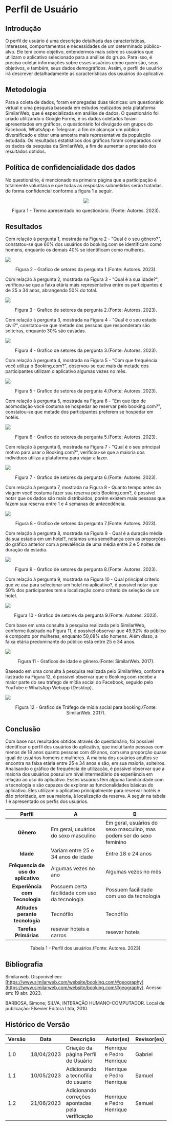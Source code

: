 # Perfil de Usuário

## Introdução

O perfil de usuário é uma descrição detalhada das características, interesses, comportamentos e necessidades de um determinado público-alvo. Ele tem como objetivo, entendermos mais sobre os usuários que utilizam o aplicativo selecionado para a análise do grupo. Para isso, é preciso coletar informações sobre esses usuários como quem são, seus objetivos, e também, seus dados demográficos. Assim, o perfil de usuário irá descrever detalhadamente as características dos usuários do aplicativo.

## Metodologia

Para a coleta de dados, foram empregadas duas técnicas: um questionário virtual e uma pesquisa baseada em estudos realizados pela plataforma SimilarWeb, que é especializada em análise de dados. O questionário foi criado utilizando o Google Forms, e os dados coletados foram apresentados em gráficos, o questionário foi divulgado em grupos do Facebook, WhatsApp e Telegram, a fim de alcançar um público diversificado e obter uma amostra mais representativa da população estudada. Os resultados estatísticos dos gráficos foram comparados com os dados da pesquisa da SimilarWeb, a fim de aumentar a precisão dos resultados obtidos.

## Política de confidencialidade dos dados

No questionário, é mencionado na primeira página que a participação é totalmente voluntária e que todas as respostas submetidas serão tratadas de forma confidencial conforme a figura 1 a seguir.

<center>
<img src="../../assets/graficosQuestionario/termo.png"/>
<p style="text-align: center">Figura 1 - Termo apresentado no questionário. (Fonte: Autores. 2023).</p>
</center>

## Resultados

Com relação à pergunta 1, mostrada na Figura 2 - "Qual é o seu gênero?", constatou-se que 60% dos usuários do booking.com se identificam como homens, enquanto os demais 40% se identificam como mulheres.

<img src="../../assets/graficosQuestionario/genero.png"/>
<p style="text-align: center">Figura 2 - Grafico de setores da pergunta 1.(Fonte: Autores. 2023).</p>

Com relação à pergunta 2, mostrada na Figura 3 - "Qual é a sua idade?", verificou-se que a faixa etária mais representativa entre os participantes é de 25 a 34 anos, abrangendo 50% do total.

<img src="../../assets/graficosQuestionario/idade.png"/>
<p style="text-align: center">Figura 3 - Grafico de setores da pergunta 2.(Fonte: Autores. 2023).</p>

Com relação à pergunta 3, mostrada na Figura 4 - "Qual é o seu estado civil?", constatou-se que metade das pessoas que responderam são solteiras, enquanto 30% são casadas.

<img src="../../assets/graficosQuestionario/estadoCivil.png"/>
<p style="text-align: center">Figura 4 - Grafico de setores da pergunta 3.(Fonte: Autores. 2023).</p>

Com relação à pergunta 4, mostrada na Figura 5 - "Com que frequência você utiliza o Booking.com?", observou-se que mais da metade dos participantes utilizam o aplicativo algumas vezes no mês.

<img src="../../assets/graficosQuestionario/frequenciaApp.png"/>
<p style="text-align: center">Figura 5 - Grafico de setores da pergunta 4.(Fonte: Autores. 2023).</p>

Com relação à pergunta 5, mostrada na Figura 6 - "Em que tipo de acomodação você costuma se hospedar ao reservar pelo booking.com?", constatou-se que metade dos participantes preferem se hospedar em hotéis.

<img src="../../assets/graficosQuestionario/tipoAcomodacao.png"/>
<p style="text-align: center">Figura 6 - Grafico de setores da pergunta 5.(Fonte: Autores. 2023).</p>

Com relação à pergunta 6, mostrada na Figura 7 - "Qual é o seu principal motivo para usar o Booking.com?", verificou-se que a maioria dos indivíduos utiliza a plataforma para viajar a lazer.

<img src="../../assets/graficosQuestionario/principalMotivo.png"/>
<p style="text-align: center">Figura 7 - Grafico de setores da pergunta 6.(Fonte: Autores. 2023).</p>

Com relação à pergunta 7, mostrada na Figura 8 - Quanto tempo antes da viagem você costuma fazer sua reserva pelo Booking.com?, é possivel notar que os dados são mais distribuidos, porém existem mais pessoas que fazem sua reserva entre 1 e 4 semanas de antecedência.

<img src="../../assets/graficosQuestionario/antesDaViagem.png"/>
<p style="text-align: center">Figura 8 - Grafico de setores da pergunta 7.(Fonte: Autores. 2023).</p>

Com relação à pergunta 8, mostrada na Figura 9 - Qual é a duração média da sua estadia em um hotel?, notamos uma semelhança com as proporções do gráfico anterior com a prevalência de uma média entre 2 e 5 noites de duração da estadia.

<img src="../../assets/graficosQuestionario/tempoEstadia.png"/>
<p style="text-align: center">Figura 9 - Grafico de setores da pergunta 8.(Fonte: Autores. 2023).</p>

Com relação à pergunta 9, mostrada na Figura 10 - Qual principal criterio que vc usa para selecionar um hotel no aplicativo?, é possivel notar que 50% dos participantes tem a localização como criterio de seleção de um hotel.

<img src="../../assets/graficosQuestionario/criterioEscolhaHotel.png"/>
<p style="text-align: center">Figura 10 - Grafico de setores da pergunta 9.(Fonte: Autores. 2023).</p>

Com base em uma consulta à pesquisa realizada pelo SimilarWeb, conforme ilustrado na Figura 11, é possível observar que 49,92% do público é composto por mulheres, enquanto 50,08% são homens. Além disso, a faixa etária predominante do público está entre 25 e 34 anos.

<img src="../../assets/similarWeb/graficoIdadeGenero.png"/>
<p style="text-align: center">Figura 11 - Graficos de idade e gênero.(Fonte: SimilarWeb. 2017).</p>

Baseado em uma consulta à pesquisa realizada pelo SimilarWeb, conforme ilustrado na Figura 12, é possível observar que o Booking.com recebe a maior parte do seu tráfego de mídia social do Facebook, seguido pelo YouTube e WhatsApp Webapp (Desktop).

<img src="../../assets/similarWeb/redesSociais.png"/>
<p style="text-align: center">Figura 12 - Grafico de Tráfego de mídia social para booking.(Fonte: SimilarWeb. 2017).</p>

## Conclusão

Com base nos resultados obtidos através do questionário, foi possível identificar o perfil dos usuários do aplicativo, que inclui tanto pessoas com menos de 18 anos quanto pessoas com 49 anos, com uma proporção quase igual de usuários homens e mulheres. A maioria dos usuários adultos se encontra na faixa etária entre 25 e 34 anos e são, em sua maioria, solteiros. Analisando o gráfico de frequência de utilização, é possível observar que a maioria dos usuários possui um nível intermediário de experiência em relação ao uso do aplicativo. Esses usuários têm alguma familiaridade com a tecnologia e são capazes de explorar as funcionalidades básicas do aplicativo. Eles utilizam o aplicativo principalmente para reservar hotéis e dão prioridade, em sua maioria, à localização da reserva. A seguir na tabela 1 é apresentado os perfis dos usuários.

|                   Perfil                   | A                                                | B                                                                      |
| :----------------------------------------: | ------------------------------------------------ | ---------------------------------------------------------------------- |
|             **Gênero**             | Em geral, usuários do sexo masculino           | Em geral, usuários do sexo masculino, mas podem ser do sexo feminino |
|              **Idade**              | Variam entre 25 e 34 anos de idade              | Entre 18 e 24 anos                                                     |
| **Frêquencia de uso do aplicativo** | Algumas vezes no ano                             | Algumas vezes no mês                                                  |
|   **Experiência com Tecnologia**   | Possuem certa facilidade com uso da tecnologia | Possuem facilidade com uso da tecnologia                               |
|   **Atitudes perante tecnologia**   | Tecnófilo                                       | Tecnófilo                                                             |
|        **Tarefas Primárias**        | resevar hoteis e carros                          | resevar hoteis                                                         |

<p style="text-align: center">Tabela 1 - Perfil dos usuários.(Fonte: Autores. 2023).</p>

## Bibliografia

Similarweb. Disponível em: [https://www.similarweb.com/website/booking.com/#geography](https://www.similarweb.com/website/booking.com/#geography). Acesso em: 19 abr. 2023.

BARBOSA, Simone; SILVA, INTERAÇÃO HUMANO-COMPUTADOR. Local de publicação: Elsevier Editora Ltda, 2010.

## Histórico de Versão

| Versão | Data       | Descrição                             | Autor(es)                 | Revisor(es) |
| ------- | ---------- | --------------------------------------- | ------------------------- | ----------- |
| 1.0     | 18/04/2023 | Criação da página Perfil de Usuário | Henrique e Pedro Henrique | Gabriel     |
| 1.1     | 10/05/2023 | Adicionando a tecnofilia do usuario     | Henrique e Pedro Henrique | Samuel      |
| 1.2     | 21/06/2023 | Adicionando correções apontadas pela verificação     | Henrique e Pedro Henrique | Samuel      |
